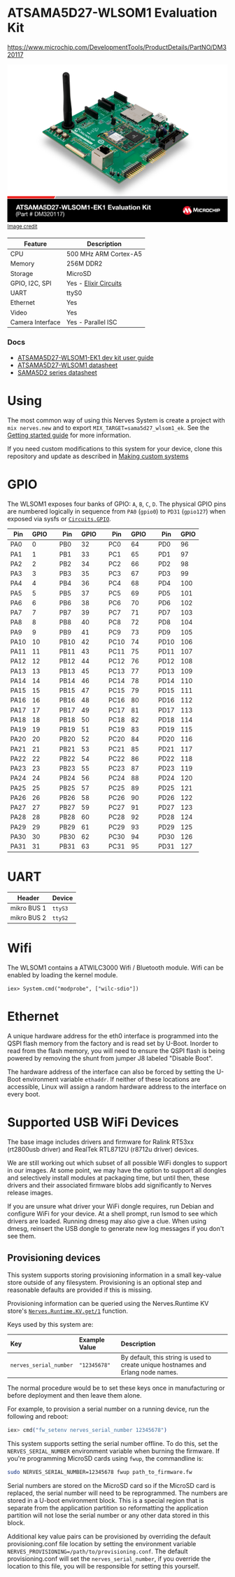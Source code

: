 # ATSAMA5D27-WLSOM1 Evaluation Kit

https://www.microchip.com/DevelopmentTools/ProductDetails/PartNO/DM320117

![ATSAMA5D27-WLSOM1 Evaluation Kit image](assets/images/ATSAMA5D27-WLSOM1.jpg)
<br><sup>[Image credit](https://www.microchip.com/_ImagedCopy/191126-MPU-PHOTO-ATSAMA5D27-WLSOM1-EK1%20Evaluation%20Kit-Angle-5x7.jpg)</sup>

| Feature              | Description                     |
| -------------------- | ------------------------------- |
| CPU                  | 500 MHz ARM Cortex-A5           |
| Memory               | 256M DDR2                       |
| Storage              | MicroSD                         |
| GPIO, I2C, SPI       | Yes - [Elixir Circuits](https://github.com/elixir-circuits) |
| UART                 | ttyS0                           |
| Ethernet             | Yes                             |
| Video                | Yes                             |
| Camera Interface     | Yes - Parallel ISC              |

### Docs

- [ATSAMA5D27-WLSOM1-EK1 dev kit user guide](https://ww1.microchip.com/downloads/en/DeviceDoc/SAMA5D2-Wireless-SOM1-Kit-User's-Guide-50002931d.pdf)
- [ATSAMA5D27-WLSOM1 datasheet](http://ww1.microchip.com/downloads/en/DeviceDoc/ATSAMA5D27-WLSOM1-Datasheet-60001590b.pdf)
- [SAMA5D2 series datasheet](https://ww1.microchip.com/downloads/en/DeviceDoc/DS60001476B.pdf)

# Using

The most common way of using this Nerves System is create a project with `mix
nerves.new` and to export `MIX_TARGET=sama5d27_wlsom1_ek`. See the [Getting started
guide](https://hexdocs.pm/nerves/getting-started.html#creating-a-new-nerves-app)
for more information.

If you need custom modifications to this system for your device, clone this
repository and update as described in [Making custom
systems](https://hexdocs.pm/nerves/systems.html#customizing-your-own-nerves-system)

# GPIO

The WLSOM1 exposes four banks of GPIO: `A`, `B`, `C`, `D`. The physical GPIO
pins are numbered logically in sequence from `PA0` (`gpio0`) to
`PD31` (`gpio127`) when exposed via sysfs or [`Circuits.GPIO`](https://hex.pm/packages/circuits_gpio).

|  Pin  |  GPIO  |   |  Pin  |  GPIO  |   |  Pin  |  GPIO  |   |  Pin  |  GPIO  |
|  ---  |  ----  | - |  ---  |  ----  | - |  ---  |  ----  | - |  ---  |  ----  |
|  PA0  |  0  | |  PB0  |  32  | |  PC0  |  64  | |  PD0  |  96  |
|  PA1  |  1  | |  PB1  |  33  | |  PC1  |  65  | |  PD1  |  97  |
|  PA2  |  2  | |  PB2  |  34  | |  PC2  |  66  | |  PD2  |  98  |
|  PA3  |  3  | |  PB3  |  35  | |  PC3  |  67  | |  PD3  |  99  |
|  PA4  |  4  | |  PB4  |  36  | |  PC4  |  68  | |  PD4  |  100  |
|  PA5  |  5  | |  PB5  |  37  | |  PC5  |  69  | |  PD5  |  101  |
|  PA6  |  6  | |  PB6  |  38  | |  PC6  |  70  | |  PD6  |  102  |
|  PA7  |  7  | |  PB7  |  39  | |  PC7  |  71  | |  PD7  |  103  |
|  PA8  |  8  | |  PB8  |  40  | |  PC8  |  72  | |  PD8  |  104  |
|  PA9  |  9  | |  PB9  |  41  | |  PC9  |  73  | |  PD9  |  105  |
|  PA10  |  10  | |  PB10  |  42  | |  PC10  |  74  | |  PD10  |  106  |
|  PA11  |  11  | |  PB11  |  43  | |  PC11  |  75  | |  PD11  |  107  |
|  PA12  |  12  | |  PB12  |  44  | |  PC12  |  76  | |  PD12  |  108  |
|  PA13  |  13  | |  PB13  |  45  | |  PC13  |  77  | |  PD13  |  109  |
|  PA14  |  14  | |  PB14  |  46  | |  PC14  |  78  | |  PD14  |  110  |
|  PA15  |  15  | |  PB15  |  47  | |  PC15  |  79  | |  PD15  |  111  |
|  PA16  |  16  | |  PB16  |  48  | |  PC16  |  80  | |  PD16  |  112  |
|  PA17  |  17  | |  PB17  |  49  | |  PC17  |  81  | |  PD17  |  113  |
|  PA18  |  18  | |  PB18  |  50  | |  PC18  |  82  | |  PD18  |  114  |
|  PA19  |  19  | |  PB19  |  51  | |  PC19  |  83  | |  PD19  |  115  |
|  PA20  |  20  | |  PB20  |  52  | |  PC20  |  84  | |  PD20  |  116  |
|  PA21  |  21  | |  PB21  |  53  | |  PC21  |  85  | |  PD21  |  117  |
|  PA22  |  22  | |  PB22  |  54  | |  PC22  |  86  | |  PD22  |  118  |
|  PA23  |  23  | |  PB23  |  55  | |  PC23  |  87  | |  PD23  |  119  |
|  PA24  |  24  | |  PB24  |  56  | |  PC24  |  88  | |  PD24  |  120  |
|  PA25  |  25  | |  PB25  |  57  | |  PC25  |  89  | |  PD25  |  121  |
|  PA26  |  26  | |  PB26  |  58  | |  PC26  |  90  | |  PD26  |  122  |
|  PA27  |  27  | |  PB27  |  59  | |  PC27  |  91  | |  PD27  |  123  |
|  PA28  |  28  | |  PB28  |  60  | |  PC28  |  92  | |  PD28  |  124  |
|  PA29  |  29  | |  PB29  |  61  | |  PC29  |  93  | |  PD29  |  125  |
|  PA30  |  30  | |  PB30  |  62  | |  PC30  |  94  | |  PD30  |  126  |
|  PA31  |  31  | |  PB31  |  63  | |  PC31  |  95  | |  PD31  |  127  |

# UART

|  Header  |  Device  |
|  ------  |  ------  |
|  mikro BUS 1  |  `ttyS3`  |
|  mikro BUS 2  |  `ttyS2`  |

# Wifi

The WLSOM1 contains a ATWILC3000 Wifi / Bluetooth module. Wifi can be enabled
by loading the kernel module.

```text
iex> System.cmd("modprobe", ["wilc-sdio"])
```

# Ethernet

A unique hardware address for the eth0 interface is programmed into the QSPI
flash memory from the factory and is read set by U-Boot. Inorder to read from
the flash memory, you will need to ensure the QSPI flash is being powered by
removing the shunt from jumper J8 labeled "Disable Boot".

The hardware address of the interface can also be forced by setting the U-Boot
environment variable `ethaddr`. If neither of these locations are accessible,
Linux will assign a random hardware address to the interface on every boot.

# Supported USB WiFi Devices

The base image includes drivers and firmware for Ralink RT53xx (rt2800usb
driver) and RealTek RTL8712U (r8712u driver) devices.

We are still working out which subset of all possible WiFi dongles to support in
our images. At some point, we may have the option to support all dongles and
selectively install modules at packaging time, but until then, these drivers and
their associated firmware blobs add significantly to Nerves release images.

If you are unsure what driver your WiFi dongle requires, run Debian and
configure WiFi for your device. At a shell prompt, run lsmod to see which
drivers are loaded. Running dmesg may also give a clue. When using dmesg,
reinsert the USB dongle to generate new log messages if you don't see them.

## Provisioning devices

This system supports storing provisioning information in a small key-value store
outside of any filesystem. Provisioning is an optional step and reasonable
defaults are provided if this is missing.

Provisioning information can be queried using the Nerves.Runtime KV store's
[`Nerves.Runtime.KV.get/1`](https://hexdocs.pm/nerves_runtime/Nerves.Runtime.KV.html#get/1)
function.

Keys used by this system are:

Key                    | Example Value     | Description
:--------------------- | :---------------- | :----------
`nerves_serial_number` | `"12345678"`      | By default, this string is used to create unique hostnames and Erlang node names.

The normal procedure would be to set these keys once in manufacturing or before
deployment and then leave them alone.

For example, to provision a serial number on a running device, run the following
and reboot:

```elixir
iex> cmd("fw_setenv nerves_serial_number 12345678")
```

This system supports setting the serial number offline. To do this, set the
`NERVES_SERIAL_NUMBER` environment variable when burning the firmware. If you're
programming MicroSD cards using `fwup`, the commandline is:

```sh
sudo NERVES_SERIAL_NUMBER=12345678 fwup path_to_firmware.fw
```

Serial numbers are stored on the MicroSD card so if the MicroSD card is
replaced, the serial number will need to be reprogrammed. The numbers are stored
in a U-boot environment block. This is a special region that is separate from
the application partition so reformatting the application partition will not
lose the serial number or any other data stored in this block.

Additional key value pairs can be provisioned by overriding the default provisioning.conf
file location by setting the environment variable
`NERVES_PROVISIONING=/path/to/provisioning.conf`. The default provisioning.conf
will set the `nerves_serial_number`, if you override the location to this file,
you will be responsible for setting this yourself.
